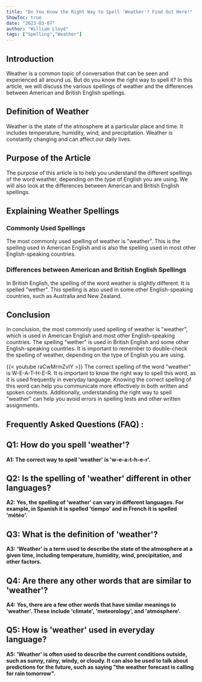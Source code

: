 ```yaml
---
title: "Do You Know the Right Way to Spell 'Weather'? Find Out Here!"
ShowToc: true 
date: "2023-03-07"
author: "William Lloyd" 
tags: ["Spelling","Weather"]
---
```

## Introduction 

Weather is a common topic of conversation that can be seen and experienced all around us. But do you know the right way to spell it? In this article, we will discuss the various spellings of weather and the differences between American and British English spellings. 

## Definition of Weather

Weather is the state of the atmosphere at a particular place and time. It includes temperature, humidity, wind, and precipitation. Weather is constantly changing and can affect our daily lives.

## Purpose of the Article

The purpose of this article is to help you understand the different spellings of the word weather, depending on the type of English you are using. We will also look at the differences between American and British English spellings. 

## Explaining Weather Spellings

### Commonly Used Spellings

The most commonly used spelling of weather is "weather". This is the spelling used in American English and is also the spelling used in most other English-speaking countries. 

### Differences between American and British English Spellings

In British English, the spelling of the word weather is slightly different. It is spelled "wether". This spelling is also used in some other English-speaking countries, such as Australia and New Zealand. 

## Conclusion

In conclusion, the most commonly used spelling of weather is "weather", which is used in American English and most other English-speaking countries. The spelling "wether" is used in British English and some other English-speaking countries. It is important to remember to double-check the spelling of weather, depending on the type of English you are using.

{{< youtube raCwMrmZvIY >}} 
The correct spelling of the word "weather" is W-E-A-T-H-E-R. It is important to know the right way to spell this word, as it is used frequently in everyday language. Knowing the correct spelling of this word can help you communicate more effectively in both written and spoken contexts. Additionally, understanding the right way to spell "weather" can help you avoid errors in spelling tests and other written assignments.

## Frequently Asked Questions (FAQ) :
## Q1: How do you spell 'weather'?
**A1: The correct way to spell 'weather' is 'w-e-a-t-h-e-r'.**

## Q2: Is the spelling of 'weather' different in other languages?
**A2: Yes, the spelling of 'weather' can vary in different languages. For example, in Spanish it is spelled 'tiempo' and in French it is spelled 'météo'.**

## Q3: What is the definition of 'weather'?
**A3: 'Weather' is a term used to describe the state of the atmosphere at a given time, including temperature, humidity, wind, precipitation, and other factors.**

## Q4: Are there any other words that are similar to 'weather'?
**A4: Yes, there are a few other words that have similar meanings to 'weather'. These include 'climate', 'meteorology', and 'atmosphere'.**

## Q5: How is 'weather' used in everyday language?
**A5: 'Weather' is often used to describe the current conditions outside, such as sunny, rainy, windy, or cloudy. It can also be used to talk about predictions for the future, such as saying "the weather forecast is calling for rain tomorrow".**





